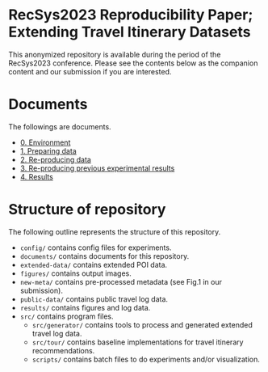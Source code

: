 # RecSys2023 Reproducibility Paper; Extending Travel Itinerary Datasets


This anonymized repository is available during the period of the RecSys2023 conference. Please see the contents below as the companion content and our submission if you are interested.


# Documents

The followings are documents.

- [0. Environment](./documents/0-environment.md)
- [1. Preparing data](./documents/1-preparing-data.md)
- [2. Re-producing data](./documents/2-repro-data.md)
- [3. Re-producing previous experimental results](./documents/3-repro-exp.md)
- [4. Results](./documents/4-results)


# Structure of repository

The following outline represents the structure of this repository.

- `config/` contains config files for experiments.
- `documents/` contains documents for this repository.
- `extended-data/` contains extended POI data.
- `figures/` contains output images.
- `new-meta/` contains pre-processed metadata (see Fig.1 in our submission).
- `public-data/` contains public travel log data.
- `results/` contains figures and log data.
- `src/` contains program files.
  - `src/generator/` contains tools to process and generated extended travel log data.
  - `src/tour/` contains baseline implementations for travel itinerary recommendations.
  - `scripts/` contains batch files to do experiments and/or visualization.